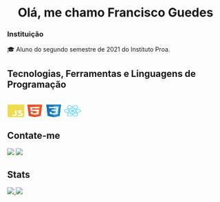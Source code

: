 <h1 align="center">Olá, me chamo Francisco Guedes</h1>



<h3> Instituição </h3>

🎓 Aluno do segundo semestre de 2021 do Instituto Proa. <br>

## Tecnologias, Ferramentas e Linguagens de Programação

<div style="display: inline_block"><br>
  <img align="center" alt="JS" height="30" width="40" src="https://raw.githubusercontent.com/devicons/devicon/master/icons/javascript/javascript-plain.svg">
  <img align="center" alt="HTML" height="30" width="40" src="https://raw.githubusercontent.com/devicons/devicon/master/icons/html5/html5-original.svg">
  <img align="center" alt="CSS" height="30" width="40" src="https://raw.githubusercontent.com/devicons/devicon/master/icons/css3/css3-original.svg">
  <img align="center" alt="React" height="30" width="40" src="https://raw.githubusercontent.com/devicons/devicon/master/icons/react/react-original.svg">
</div>

## Contate-me
<div> 
  <a href = "mailto:guedes.francisco.p@gmail.com"><img src="https://img.shields.io/badge/-Gmail-%23333?style=for-the-badge&logo=gmail&logoColor=red" target="_blank"></a>
  <a href="https://www.linkedin.com/in/franciscopinheiroguedes/" target="_blank"><img src="https://img.shields.io/badge/-LinkedIn-%230077B5?style=for-the-badge&logo=linkedin&logoColor=white" target="_blank"></a> 
</div>

## Stats
<div>
  <a href="https://github.com/Francisco-Guedes">
  <img height="180em" src="https://github-readme-stats.vercel.app/api?username=Francisco-Guedes&theme=tokyonight"/>
  <img height="180em" src="https://github-readme-stats.vercel.app/api/top-langs/?username=Francisco-Guedes&theme=tokyonight"/>
</div>
